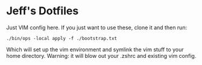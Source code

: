 # Jeff's Dotfiles

Just VIM config here. If you just want to use these, clone it and then run:

    ./bin/ops -local apply -f ./bootstrap.txt

Which will set up the vim environment and symlink the vim stuff to your home
directory. Warning: it will blow out your .zshrc and existing vim config.


